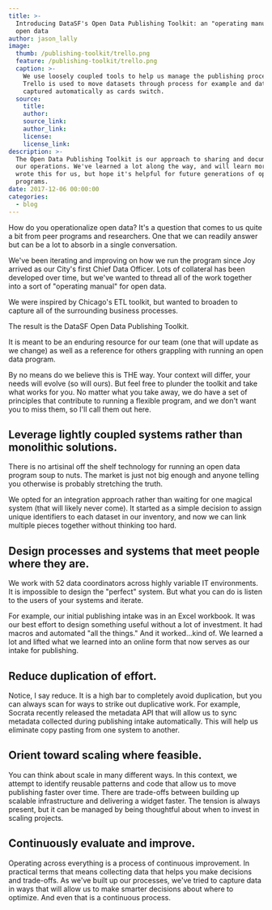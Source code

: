 ```yaml
---
title: >-
  Introducing DataSF's Open Data Publishing Toolkit: an "operating manual" for
  open data
author: jason_lally
image:
  thumb: /publishing-toolkit/trello.png
  feature: /publishing-toolkit/trello.png
  caption: >-
    We use loosely coupled tools to help us manage the publishing process.
    Trello is used to move datasets through process for example and data is
    captured automatically as cards switch.
  source:
    title:
    author:
    source_link:
    author_link:
    license:
    license_link:
description: >-
  The Open Data Publishing Toolkit is our approach to sharing and documenting
  our operations. We've learned a lot along the way, and will learn more. We
  wrote this for us, but hope it's helpful for future generations of open data
  programs.
date: 2017-12-06 00:00:00
categories:
  - blog
---
```



How do you operationalize open data? It's a question that comes to us quite a bit from peer programs and researchers. One that we can readily answer but can be a lot to absorb in a single conversation.

We've been iterating and improving on how we run the program since Joy arrived as our City's first Chief Data Officer. Lots of collateral has been developed over time, but we've wanted to thread all of the work together into a sort of "operating manual" for open data.

We were inspired by Chicago's ETL toolkit, but wanted to broaden to capture all of the surrounding business processes.

The result is the DataSF Open Data Publishing Toolkit.

It is meant to be an enduring resource for our team (one that will update as we change) as well as a reference for others grappling with running an open data program.

By no means do we believe this is THE way. Your context will differ, your needs will evolve (so will ours). But feel free to plunder the toolkit and take what works for you. No matter what you take away, we do have a set of principles that contribute to running a flexible program, and we don't want you to miss them, so I'll call them out here.

## Leverage lightly coupled systems rather than monolithic solutions.

There is no artisinal off the shelf technology for running an open data program soup to nuts. The market is just not big enough and anyone telling you otherwise is probably stretching the truth.

We opted for an integration approach rather than waiting for one magical system (that will likely never come). It started as a simple decision to assign unique identifiers to each dataset in our inventory, and now we can link multiple pieces together without thinking too hard.

## Design processes and systems that meet people where they are.

We work with 52 data coordinators across highly variable IT environments. It is impossible to design the "perfect" system. But what you can do is listen to the users of your systems and iterate.

For example, our initial publishing intake was in an Excel workbook. It was our best effort to design something useful without a lot of investment. It had macros and automated "all the things." And it worked…kind of. We learned a lot and lifted what we learned into an online form that now serves as our intake for publishing.

## Reduce duplication of effort.

Notice, I say reduce. It is a high bar to completely avoid duplication, but you can always scan for ways to strike out duplicative work. For example, Socrata recently released the metadata API that will allow us to sync metadata collected during publishing intake automatically. This will help us eliminate copy pasting from one system to another.

## Orient toward scaling where feasible.

You can think about scale in many different ways. In this context, we attempt to identify reusable patterns and code that allow us to move publishing faster over time. There are trade-offs between building up scalable infrastructure and delivering a widget faster. The tension is always present, but it can be managed by being thoughtful about when to invest in scaling projects.

## Continuously evaluate and improve.

Operating across everything is a process of continuous improvement. In practical terms that means collecting data that helps you make decisions and trade-offs. As we've built up our processes, we've tried to capture data in ways that will allow us to make smarter decisions about where to optimize. And even that is a continuous process.